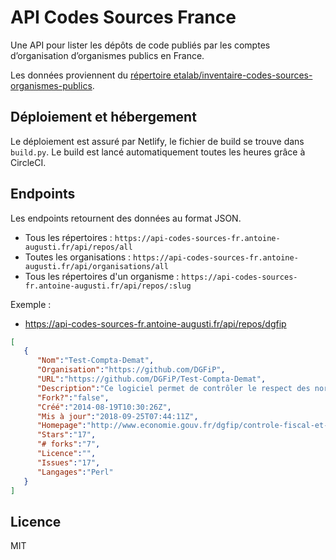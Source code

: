 # API Codes Sources France
Une API pour lister les dépôts de code publiés par les comptes d’organisation d’organismes publics en France.

Les données proviennent du [répertoire etalab/inventaire-codes-sources-organismes-publics](https://github.com/etalab/inventaire-codes-sources-organismes-publics/).

## Déploiement et hébergement
Le déploiement est assuré par Netlify, le fichier de build se trouve dans `build.py`. Le build est lancé automatiquement toutes les heures grâce à CircleCI.

## Endpoints
Les endpoints retournent des données au format JSON.

- Tous les répertoires : `https://api-codes-sources-fr.antoine-augusti.fr/api/repos/all`
- Toutes les organisations : `https://api-codes-sources-fr.antoine-augusti.fr/api/organisations/all`
- Tous les répertoires d'un organisme : `https://api-codes-sources-fr.antoine-augusti.fr/api/repos/:slug`

Exemple :
- https://api-codes-sources-fr.antoine-augusti.fr/api/repos/dgfip
```json
[
   {
      "Nom":"Test-Compta-Demat",
      "Organisation":"https://github.com/DGFiP",
      "URL":"https://github.com/DGFiP/Test-Compta-Demat",
      "Description":"Ce logiciel permet de contrôler le respect des normes des fichiers d'écritures comptables (FEC) conformément aux dispositions de l'article A.47 A-1 du livre des procédures fiscales.",
      "Fork?":"false",
      "Créé":"2014-08-19T10:30:26Z",
      "Mis à jour":"2018-09-25T07:44:11Z",
      "Homepage":"http://www.economie.gouv.fr/dgfip/controle-fiscal-et-lutte-contre-fraude",
      "Stars":"17",
      "# forks":"7",
      "Licence":"",
      "Issues":"17",
      "Langages":"Perl"
   }
]
```

## Licence
MIT
